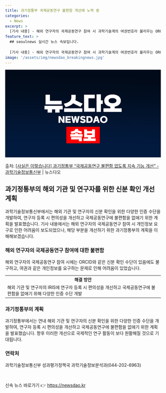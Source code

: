 ```yaml
---
title: 과기정통부 국제공동연구 불편함 개선에 노력 중
categories:
  - News
excerpt: >
  [기사 내용] - 해외 연구자의 국제공동연구 참여 시 과학기술계의 여권번호라 불리우는 ORCID가 있음에도 …
feature_text: >
  ## seoulnews 실시간 뉴스 속보입니다.

  [기사 내용] - 해외 연구자의 국제공동연구 참여 시 과학기술계의 여권번호라 불리우는 ORCID가 있음에도 …
image: '/assets/img/newsdao_breakingnews.jpg'
---
```


![뉴스다오 속보](/assets/img/newsdao_breakingnews.jpg)

<p>출처: <a href="https://newsdao.kr/3594" rel="dofollow">[사실은 이렇습니다] 과기정통부 “국제공동연구 불편함 없도록 지속 기능 개선” - 과학기술정보통신부</a> | 뉴스다오</p>

<h2 data-ke-size="size26">과기정통부의 해외 기관 및 연구자를 위한 신분 확인 개선 계획</h2>
<p data-ke-size="size16">과학기술정보통신부에서는 해외 기관 및 연구자의 신분 확인을 위한 다양한 인증 수단을 개발하여, 연구자 등록 시 편의성을 개선하고 국제공동연구에 불편함을 없애기 위한 계획을 발표했습니다. 기사 내용에서는 해외 연구자의 국제공동연구 참여 시 개인정보 요구로 인한 어려움이 보도되었으나, 해당 부분을 개선하기 위한 과기정통부의 계획을 이해해보겠습니다.</p>

<h3>해외 연구자의 국제공동연구 참여에 대한 불편함</h3>
<p data-ke-size="size16">해외 연구자의 국제공동연구 참여 시에는 ORCID와 같은 신분 확인 수단이 있음에도 불구하고, 여권과 같은 개인정보를 요구하는 문제로 인해 어려움이 있었습니다.</p>

<table>
  <tr>
    <td style="text-align: center; height: 17px;"><b>해결 방안</b></td>
  </tr>
  <tr>
    <td>해외 기관 및 연구자의 IRIS에 연구자 등록 시 편의성을 개선하고 국제공동연구에 불편함을 없애기 위해 다양한 인증 수단 개발</td>
  </tr>
</table>

<h3>과기정통부의 계획</h3>
<p data-ke-size="size16">과기정통부에서는 연내 해외 기관 및 연구자의 신분 확인을 위한 다양한 인증 수단을 개발하여, 연구자 등록 시 편의성을 개선하고 국제공동연구에 불편함을 없애기 위한 계획을 발표했습니다. 향후 이러한 개선으로 국제적인 연구 활동이 보다 원활해질 것으로 기대됩니다.</p>

<h3>연락처</h3>
<p data-ke-size="size16">과학기술정보통신부 성과평가정책국 과학기술정보분석과(044-202-6963)</p>

<p data-ke-size="size16">&nbsp;</p> 

신속 뉴스 바로가기 👉 <a href="https://newsdao.kr" rel="dofollow">https://newsdao.kr</a>


